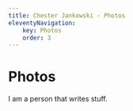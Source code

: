 ```yaml
---
title: Chester Jankowski - Photos
eleventyNavigation:
    key: Photos
    order: 3
---
```

# Photos

I am a person that writes stuff.
